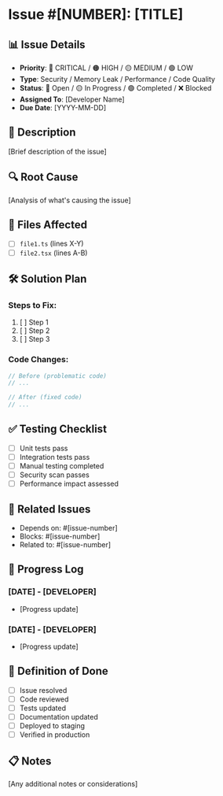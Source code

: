 # Issue #[NUMBER]: [TITLE]

## 📊 Issue Details
- **Priority**: 🔴 CRITICAL / 🟠 HIGH / 🟡 MEDIUM / 🟢 LOW
- **Type**: Security / Memory Leak / Performance / Code Quality
- **Status**: 🔵 Open / 🟡 In Progress / 🟢 Completed / ❌ Blocked
- **Assigned To**: [Developer Name]
- **Due Date**: [YYYY-MM-DD]

## 🎯 Description
[Brief description of the issue]

## 🔍 Root Cause
[Analysis of what's causing the issue]

## 📁 Files Affected
- [ ] `file1.ts` (lines X-Y)
- [ ] `file2.tsx` (lines A-B)

## 🛠️ Solution Plan
### Steps to Fix:
1. [ ] Step 1
2. [ ] Step 2
3. [ ] Step 3

### Code Changes:
```typescript
// Before (problematic code)
// ...

// After (fixed code)
// ...
```

## ✅ Testing Checklist
- [ ] Unit tests pass
- [ ] Integration tests pass
- [ ] Manual testing completed
- [ ] Security scan passes
- [ ] Performance impact assessed

## 🔗 Related Issues
- Depends on: #[issue-number]
- Blocks: #[issue-number]
- Related to: #[issue-number]

## 📝 Progress Log
### [DATE] - [DEVELOPER]
- [Progress update]

### [DATE] - [DEVELOPER]
- [Progress update]

## 🏁 Definition of Done
- [ ] Issue resolved
- [ ] Code reviewed
- [ ] Tests updated
- [ ] Documentation updated
- [ ] Deployed to staging
- [ ] Verified in production

## 📋 Notes
[Any additional notes or considerations] 